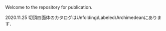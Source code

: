 Welcome to the repository for publication.

2020.11.25 切頂四面体のカタログはUnfolding\Labeled\Archimedeanにあります．
